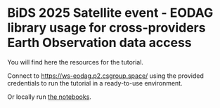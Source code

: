 # BiDS 2025 Satellite event - EODAG library usage for cross-providers Earth Observation data access

You will find here the resources for the tutorial.

Connect to https://ws-eodag.p2.csgroup.space/ using the provided credentials to run the tutorial in a ready-to-use environment.

Or locally run [the notebooks](./index.ipynb).
